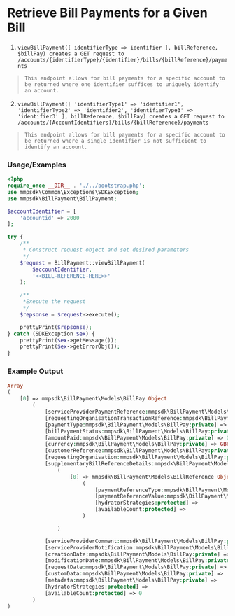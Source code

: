# Retrieve Bill Payments for a Given Bill

1. `viewBillPayment([ identifierType => identifier ], billReference, $billPay) creates a GET request to /accounts/{identifierType}/{identifier}/bills/{billReference}/payments`

> `This endpoint allows for bill payments for a specific account to be returned where one identifier suffices to uniquely identify an account.`

2. `viewBillPayment([ 'identifierType1' => 'identifier1', 'identifierType2' => 'identifier2', 'identifierType3' => 'identifier3' ], billReference, $billPay) creates a GET request to /accounts/{AccountIdentifiers}/bills/{billReference}/payments`

> `This endpoint allows for bill payments for a specific account to be returned where a single identifier is not sufficient to identify an account.`

### Usage/Examples

```php
<?php
require_once __DIR__ . './../bootstrap.php';
use mmpsdk\Common\Exceptions\SDKException;
use mmpsdk\BillPayment\BillPayment;

$accountIdentifier = [
    'accountid' => 2000
];

try {
    /**
     * Construct request object and set desired parameters
     */
    $request = BillPayment::viewBillPayment(
        $accountIdentifier,
        '<<BILL-REFERENCE-HERE>>'
    );

    /**
     *Execute the request
     */
    $repsonse = $request->execute();

    prettyPrint($repsonse);
} catch (SDKException $ex) {
    prettyPrint($ex->getMessage());
    prettyPrint($ex->getErrorObj());
}
```

### Example Output

```php
Array
(
    [0] => mmpsdk\BillPayment\Models\BillPay Object
        (
            [serviceProviderPaymentReference:mmpsdk\BillPayment\Models\BillPay:private] =>
            [requestingOrganisationTransactionReference:mmpsdk\BillPayment\Models\BillPay:private] =>
            [paymentType:mmpsdk\BillPayment\Models\BillPay:private] =>
            [billPaymentStatus:mmpsdk\BillPayment\Models\BillPay:private] => unpaid
            [amountPaid:mmpsdk\BillPayment\Models\BillPay:private] => 0.99
            [currency:mmpsdk\BillPayment\Models\BillPay:private] => GBP
            [customerReference:mmpsdk\BillPayment\Models\BillPay:private] => customer ref 0001
            [requestingOrganisation:mmpsdk\BillPayment\Models\BillPay:private] =>
            [supplementaryBillReferenceDetails:mmpsdk\BillPayment\Models\BillPay:private] => Array
                (
                    [0] => mmpsdk\BillPayment\Models\BillReference Object
                        (
                            [paymentReferenceType:mmpsdk\BillPayment\Models\BillReference:private] => type 1
                            [paymentReferenceValue:mmpsdk\BillPayment\Models\BillReference:private] => value 1
                            [hydratorStrategies:protected] =>
                            [availableCount:protected] =>
                        )

                )

            [serviceProviderComment:mmpsdk\BillPayment\Models\BillPay:private] =>
            [serviceProviderNotification:mmpsdk\BillPayment\Models\BillPay:private] =>
            [creationDate:mmpsdk\BillPayment\Models\BillPay:private] => 2021-02-17T00:00:00
            [modificationDate:mmpsdk\BillPayment\Models\BillPay:private] => 2021-02-18T08:20:58
            [requestDate:mmpsdk\BillPayment\Models\BillPay:private] => 2021-02-18T08:21:27
            [customData:mmpsdk\BillPayment\Models\BillPay:private] =>
            [metadata:mmpsdk\BillPayment\Models\BillPay:private] =>
            [hydratorStrategies:protected] =>
            [availableCount:protected] => 0
        )
)

```
